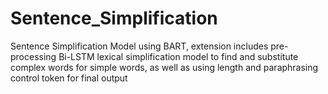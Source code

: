 # Sentence_Simplification
Sentence Simplification Model using BART, extension includes pre-processing Bi-LSTM lexical simplification model to find and substitute complex words for simple words, as well as using length and paraphrasing control token for final output
